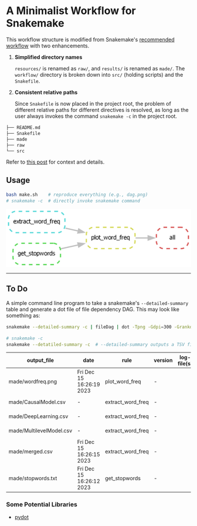 A Minimalist Workflow for Snakemake
===================================

This workflow structure is modified from Snakemake's [recommended workflow][snk-flow] with two enhancements.

1. **Simplified directory names**
   
    `resources/` is renamed as `raw/`, and `results/` is renamed as `made/`. The
    `workflow/` directory is broken down into `src/` (holding scripts) and the
    `Snakefile`.

2. **Consistent relative paths**
   
    Since `Snakefile` is now placed in the project root, the problem of
    different relative paths for different directives is resolved, as long as
    the user always invokes the command `snakemake -c` in the project root.

```tree
├── README.md
├── Snakefile
├── made
├── raw
└── src
```

Refer to [this post][post] for context and details.


## Usage

```bash
bash make.sh    # reproduce everything (e.g., dag.png)
# snakemake -c  # directly invoke snakemake command
```

![](dag.png)


[snk-flow]: https://snakemake.readthedocs.io/en/stable/snakefiles/deployment.html#distribution-and-reproducibility
[post]: https://yongfu.name/2023/02/15/snakemake/


---

To Do
-----

A simple command line program to take a snakemake's `--detailed-summary` table and generate a dot file of file dependency DAG. This may look like something as:

```bash
snakemake --detailed-summary -c | fileDag | dot -Tpng -Gdpi=300 -Grankdir=LR > dag.png
```

```bash
# snakemake -c
snakemake --detatiled-summary -c  # --detailed-summary outputs a TSV file
```

| output_file              | date                     | rule              | version | log-file(s) | input-file(s)                                                                                              | shellcmd                                                               | status            | plan      |
| ------------------------ | ------------------------ | ----------------- | ------- | ----------- | ---------------------------------------------------------------------------------------------------------- | ---------------------------------------------------------------------- | ----------------- | --------- |
| made/wordfreq.png        | Fri Dec 15 16:26:19 2023 | plot_word_freq    | -       |             | made/merged.csv,made/stopwords.txt,src/viz.R                                                               | Rscript src/viz.R made/merged.csv made/stopwords.txt made/wordfreq.png | ok                | no update |
| made/CausalModel.csv     | -                        | extract_word_freq | -       |             | raw/html/CausalModel.html,raw/html/DeepLearning.html,raw/html/MultilevelModel.html,src/extract_word_freq.R | -                                                                      | removed temp file | no update |
| made/DeepLearning.csv    | -                        | extract_word_freq | -       |             | raw/html/CausalModel.html,raw/html/DeepLearning.html,raw/html/MultilevelModel.html,src/extract_word_freq.R | -                                                                      | removed temp file | no update |
| made/MultilevelModel.csv | -                        | extract_word_freq | -       |             | raw/html/CausalModel.html,raw/html/DeepLearning.html,raw/html/MultilevelModel.html,src/extract_word_freq.R | -                                                                      | removed temp file | no update |
| made/merged.csv          | Fri Dec 15 16:26:15 2023 | extract_word_freq | -       |             | raw/html/CausalModel.html,raw/html/DeepLearning.html,raw/html/MultilevelModel.html,src/extract_word_freq.R | -                                                                      | ok                | no update |
| made/stopwords.txt       | Fri Dec 15 16:26:12 2023 | get_stopwords     | -       |             | src/stopwords.R                                                                                            | Rscript src/stopwords.R made/stopwords.txt                             | ok                | no update |


### Some Potential Libraries

- [pydot](https://github.com/pydot/pydot)

